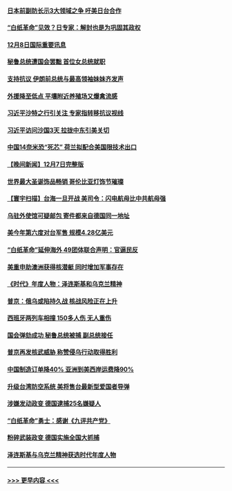 #### [日本前副防长示3大领域之争 吁美日台合作](../pages/prog202/a103593555.md?t=12082350) 
#### [“白纸革命”见效？日专家：解封也是为巩固其政权](../pages/prog202/a103593458.md?t=12082350) 
#### [12月8日国际重要讯息](../pages/prog202/a103593451.md?t=12082350) 
#### [秘鲁总统遭国会罢黜 首位女总统就职](../pages/prog202/a103593454.md?t=12082350) 
#### [支持抗议 伊朗前总统与最高领袖妹妹齐发声](../pages/prog202/a103593433.md?t=12082350) 
#### [外援降至低点 平壤附近养殖场又爆禽流感](../pages/prog202/a103593440.md?t=12082350) 
#### [习近平沙特之行引关注 专家指转移抗议视线](../pages/prog202/a103593437.md?t=12082350) 
#### [习近平访问沙国3天 拉拢中东引美关切](../pages/prog202/a103593347.md?t=12082350) 
#### [中国14奈米恐“死芯” 荷兰拟配合美国限技术出口](../pages/prog202/a103593339.md?t=12082350) 
#### [【晚间新闻】12月7日完整版](../pages/prog202/a103593257.md?t=12082350) 
#### [世界最大圣诞饰品畅销 哥伦比亚灯饰节璀璨](../pages/prog202/a103593254.md?t=12082350) 
#### [【寰宇扫描】台海一旦开战 美司令：闪电航母比中共航母强](../pages/prog202/a103593243.md?t=12082350) 
#### [乌驻外使馆可疑邮包 寄件都来自德国同一地址](../pages/prog202/a103593272.md?t=12082350) 
#### [美今年第六度对台军售 规模4.28亿美元](../pages/prog202/a103593109.md?t=12082350) 
#### [“白纸革命”延伸海外 49团体联合声明：官逼民反](../pages/prog202/a103593084.md?t=12082350) 
#### [美重申助澳洲获得核潜艇 同时增加军事存在](../pages/prog202/a103593100.md?t=12082350) 
#### [《时代》年度人物：泽连斯基和乌克兰精神](../pages/prog202/a103593104.md?t=12082350) 
#### [普京：俄乌或陷持久战 核战风险正在上升](../pages/prog202/a103593102.md?t=12082350) 
#### [西班牙两列车相撞 150多人伤 无人重伤](../pages/prog202/a103593106.md?t=12082350) 
#### [国会弹劾成功 秘鲁总统被捕 副总统接任](../pages/prog202/a103593009.md?t=12082350) 
#### [普京再发核武威胁 称赞侵乌行动取得胜利](../pages/prog202/a103592953.md?t=12082350) 
#### [中国制造订单降40% 亚洲到美西岸运费降90%](../pages/prog202/a103592946.md?t=12082350) 
#### [升级台湾防空系统 美将售台最新型爱国者导弹](../pages/prog202/a103592952.md?t=12082350) 
#### [涉嫌发动政变 德国逮捕25名嫌疑人](../pages/prog202/a103592905.md?t=12082350) 
#### [“白纸革命”勇士：感谢《九评共产党》](../pages/prog202/a103592900.md?t=12082350) 
#### [粉碎武装政变 德国实施全国大抓捕](../pages/prog202/a103592749.md?t=12082350) 
#### [泽连斯基与乌克兰精神获选时代年度人物](../pages/prog202/a103592720.md?t=12082350) 

----
#### [ >>> 更早内容 <<< ](../indexes/prog202-earlier.md)
